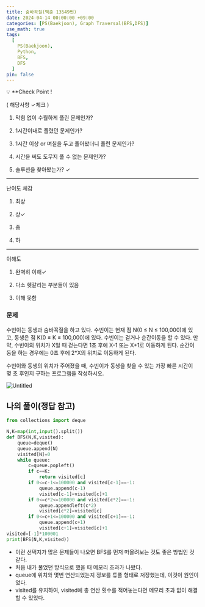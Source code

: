 ```yaml
---
title: 숨바꼭질(백준 13549번)
date: 2024-04-14 00:00:00 +09:00
categories: [PS(Baekjoon), Graph Traversal(BFS,DFS)]
use_math: true
tags:
  [
    PS(Baekjoon),
    Python,
    BFS,
    DFS
  ]
pin: false
---
```


💡 **Check Point !

( 해당사항 ✓체크 )

1. 막힘 없이 수월하게 풀린 문제인가? 

2. 1시간이내로 풀렸던 문제인가?

3. 1시간 이상 or 며칠을 두고 풀어봤더니 풀린 문제인가?

4. 시간을 써도 도무지 풀 수 없는 문제인가?

5. 솔루션을 찾아봤는가? ✓

---

난이도 체감

1. 최상

2. 상✓

3. 중

4. 하

---

이해도

1. 완벽히 이해✓

2. 다소 헷갈리는 부분들이 있음

3. 이해 못함

### 문제

수빈이는 동생과 숨바꼭질을 하고 있다. 수빈이는 현재 점 N(0 ≤ N ≤ 100,000)에 있고, 동생은 점 K(0 ≤ K ≤ 100,000)에 있다. 수빈이는 걷거나 순간이동을 할 수 있다. 만약, 수빈이의 위치가 X일 때 걷는다면 1초 후에 X-1 또는 X+1로 이동하게 된다. 순간이동을 하는 경우에는 0초 후에 2*X의 위치로 이동하게 된다.

수빈이와 동생의 위치가 주어졌을 때, 수빈이가 동생을 찾을 수 있는 가장 빠른 시간이 몇 초 후인지 구하는 프로그램을 작성하시오.

![Untitled](https://github.com/gihuni99/gihuni99.github.io/assets/90080065/77892c45-92ce-4863-aa76-22720cfe9299)

## 나의 풀이(정답 참고)

```python
from collections import deque

N,K=map(int,input().split())
def BFS(N,K,visited):
    queue=deque()
    queue.append(N)
    visited[N]=0
    while queue:
        c=queue.popleft()
        if c==K:
            return visited[c]
        if 0<=c-1<=100000 and visited[c-1]==-1:
            queue.append(c-1)
            visited[c-1]=visited[c]+1
        if 0<=c*2<=100000 and visited[c*2]==-1:
            queue.appendleft(c*2)
            visited[c*2]=visited[c]
        if 0<=c+1<=100000 and visited[c+1]==-1:
            queue.append(c+1)
            visited[c+1]=visited[c]+1
visited=[-1]*100001
print(BFS(N,K,visited))
```

- 이런 선택지가 많은 문제들이 나오면 BFS를 먼저 떠올려보는 것도 좋은 방법인 것 같다.
- 처음 내가 풀었던 방식으로 했을 때 메모리 초과가 나왔다.
- queue에 위치와 몇번 연산되었는지 정보를 튜플 형태로 저장했는데, 이것이 원인이었다.
- visited를 유지하여, visited에 총 연산 횟수를 적어놓는다면 메모리 초과 없이 해결할 수 있었다.
